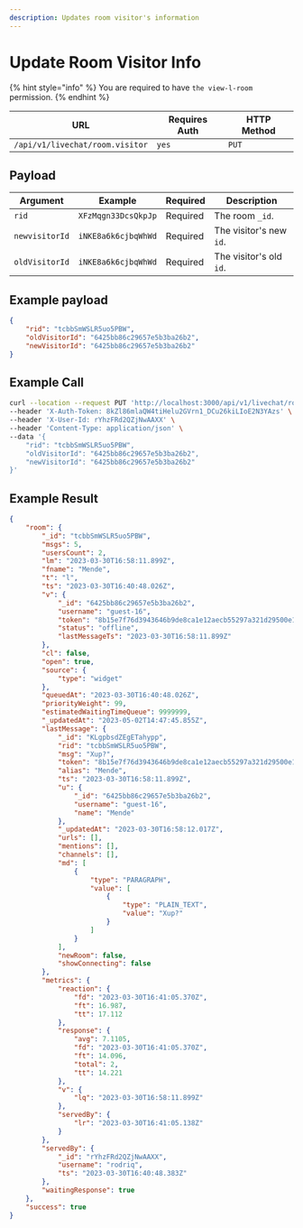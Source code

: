 ```yaml
---
description: Updates room visitor's information
---
```


# Update Room Visitor Info

{% hint style="info" %}
You are required to have `the view-l-room` permission.
{% endhint %}

| URL                             | Requires Auth | HTTP Method |
| ------------------------------- | ------------- | ----------- |
| `/api/v1/livechat/room.visitor` | `yes`         | `PUT`       |

## Payload

| Argument       | Example             | Required | Description             |
| -------------- | ------------------- | -------- | ----------------------- |
| `rid`          | `XFzMqgn33DcsQkpJp` | Required | The room `_id`.         |
| `newvisitorId` | `iNKE8a6k6cjbqWhWd` | Required | The visitor's new `id`. |
| `oldVisitorId` | `iNKE8a6k6cjbqWhWd` | Required | The visitor's old `id`. |

## Example payload

```json
{
    "rid": "tcbbSmWSLR5uo5PBW",
    "oldVisitorId": "6425bb86c29657e5b3ba26b2",
    "newVisitorId": "6425bb86c29657e5b3ba26b2"
}
```

## Example Call

```bash
curl --location --request PUT 'http://localhost:3000/api/v1/livechat/room.visitor' \
--header 'X-Auth-Token: 8kZl86mlaQW4tiHelu2GVrn1_DCu26kiLIoE2N3YAzs' \
--header 'X-User-Id: rYhzFRd2QZjNwAAXX' \
--header 'Content-Type: application/json' \
--data '{
    "rid": "tcbbSmWSLR5uo5PBW",
    "oldVisitorId": "6425bb86c29657e5b3ba26b2",
    "newVisitorId": "6425bb86c29657e5b3ba26b2"
}'
```

## Example Result

```json
{
    "room": {
        "_id": "tcbbSmWSLR5uo5PBW",
        "msgs": 5,
        "usersCount": 2,
        "lm": "2023-03-30T16:58:11.899Z",
        "fname": "Mende",
        "t": "l",
        "ts": "2023-03-30T16:40:48.026Z",
        "v": {
            "_id": "6425bb86c29657e5b3ba26b2",
            "username": "guest-16",
            "token": "8b15e7f76d3943646b9de8ca1e12aecb55297a321d29500e16143fa5bd6c622d",
            "status": "offline",
            "lastMessageTs": "2023-03-30T16:58:11.899Z"
        },
        "cl": false,
        "open": true,
        "source": {
            "type": "widget"
        },
        "queuedAt": "2023-03-30T16:40:48.026Z",
        "priorityWeight": 99,
        "estimatedWaitingTimeQueue": 9999999,
        "_updatedAt": "2023-05-02T14:47:45.855Z",
        "lastMessage": {
            "_id": "KLgpbsdZEgETahypp",
            "rid": "tcbbSmWSLR5uo5PBW",
            "msg": "Xup?",
            "token": "8b15e7f76d3943646b9de8ca1e12aecb55297a321d29500e16143fa5bd6c622d",
            "alias": "Mende",
            "ts": "2023-03-30T16:58:11.899Z",
            "u": {
                "_id": "6425bb86c29657e5b3ba26b2",
                "username": "guest-16",
                "name": "Mende"
            },
            "_updatedAt": "2023-03-30T16:58:12.017Z",
            "urls": [],
            "mentions": [],
            "channels": [],
            "md": [
                {
                    "type": "PARAGRAPH",
                    "value": [
                        {
                            "type": "PLAIN_TEXT",
                            "value": "Xup?"
                        }
                    ]
                }
            ],
            "newRoom": false,
            "showConnecting": false
        },
        "metrics": {
            "reaction": {
                "fd": "2023-03-30T16:41:05.370Z",
                "ft": 16.987,
                "tt": 17.112
            },
            "response": {
                "avg": 7.1105,
                "fd": "2023-03-30T16:41:05.370Z",
                "ft": 14.096,
                "total": 2,
                "tt": 14.221
            },
            "v": {
                "lq": "2023-03-30T16:58:11.899Z"
            },
            "servedBy": {
                "lr": "2023-03-30T16:41:05.138Z"
            }
        },
        "servedBy": {
            "_id": "rYhzFRd2QZjNwAAXX",
            "username": "rodriq",
            "ts": "2023-03-30T16:40:48.383Z"
        },
        "waitingResponse": true
    },
    "success": true
}
```
